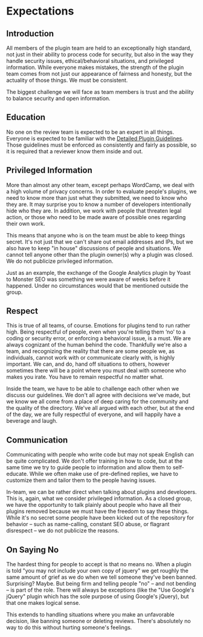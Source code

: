 # Expectations

## Introduction

All members of the plugin team are held to an exceptionally high standard, not just in their ability to process code for security, but also in the way they handle security issues, ethical/behavioral situations, and privileged information. While everyone makes mistakes, the strength of the plugin team comes from not just our appearance of fairness and honesty, but the actuality of those things. We must be consistent.

The biggest challenge we will face as team members is trust and the ability to balance security and open information.

## Education

No one on the review team is expected to be an expert in all things. Everyone is expected to be familiar with the [Detailed Plugin Guidelines](https://developer.wordpress.org/plugins/wordpress-org/detailed-plugin-guidelines/). Those guidelines must be enforced as consistently and fairly as possible, so it is required that a reviewer know them inside and out.

## Privileged Information

More than almost any other team, except perhaps WordCamp, we deal with a high volume of privacy concerns. In order to evaluate people's plugins, we need to know more than just what they submitted, we need to know who they are. It may surprise you to know a number of developers intentionally hide who they are. In addition, we work with people that threaten legal action, or those who need to be made aware of possible ones regarding their own work.

This means that anyone who is on the team must be able to keep things secret. It's not just that we can't share out email addresses and IPs, but we also have to keep "in house" discussions of people and situations. We cannot tell anyone other than the plugin owner(s) why a plugin was closed. We do not publicize privileged information.

Just as an example, the exchange of the Google Analytics plugin by Yoast to Monster SEO was something we were aware of weeks before it happened. Under no circumstances would that be mentioned outside the group.

## Respect

This is true of all teams, of course. Emotions for plugins tend to run rather high. Being respectful of people, even when you're telling them ‘no' to a coding or security error, or enforcing a behavioral issue, is a must. We are always cognizant of the human behind the code. Thankfully we're also a team, and recognizing the reality that there are some people we, as individuals, cannot work with or communicate clearly with, is highly important. We can, and do, hand off situations to others, however sometimes there will be a point where you must deal with someone who makes you irate. You have to remain respectful no matter what.

Inside the team, we have to be able to challenge each other when we discuss our guidelines. We don't all agree with decisions we've made, but we know we all come from a place of deep caring for the community and the quality of the directory. We've all argued with each other, but at the end of the day, we are fully respectful of everyone, and will happily have a beverage and laugh.

## Communication

Communicating with people who write code but may not speak English can be quite complicated. We don't offer training in how to code, but at the same time we try to guide people to information and allow them to self-educate. While we often make use of pre-defined replies, we have to customize them and tailor them to the people having issues.

In-team, we can be rather direct when talking about plugins and developers. This is, again, what we consider privileged information. As a closed group, we have the opportunity to talk plainly about people who have all their plugins removed because we must have the freedom to say these things. While it's no secret some people have been kicked out of the repository for behavior – such as name-calling, constant SEO abuse, or flagrant disrespect – we do not publicize the reasons.

## On Saying No

The hardest thing for people to accept is that no means no. When a plugin is told "you may not include your own copy of jquery" we get roughly the same amount of grief as we do when we tell someone they've been banned. Surprising? Maybe. But being firm and telling people "no" – and not bending – is part of the role. There will always be exceptions (like the "Use Google's jQuery" plugin which has the sole purpose of using Google's jQuery), but that one makes logical sense.

This extends to handling situations where you make an unfavorable decision, like banning someone or deleting reviews. There's absolutely no way to do this without hurting someone's feelings.
